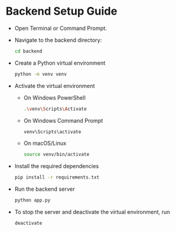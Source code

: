 # Backend Setup Guide
- Open Terminal or Command Prompt.

- Navigate to the backend directory:
  ```bash
  cd backend
  ```
- Create a Python virtual environment
  ```bash
  python -m venv venv
  ```
- Activate the virtual environment
  - On Windows PowerShell
    ```bash
    .\venv\Scripts\Activate
    ```
  - On Windows Command Prompt
    ```bash
    venv\Scripts\activate
    ```
  - On macOS/Linux
    ```bash
    source venv/bin/activate
    ```
- Install the required dependencies
    ````bash
    pip install -r requirements.txt
    ````
- Run the backend server
    ````bash
    python app.py
    ````
-  To stop the server and deactivate the virtual environment, run
    ````bash
    deactivate
    ````